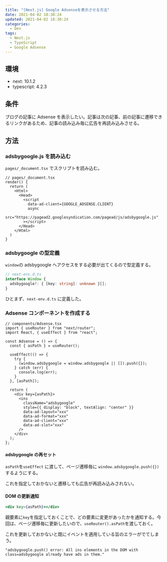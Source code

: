 ```yaml
---
title: "[Next.js] Google Adsenseを表示させる方法"
date: 2021-04-02 18:30:24
updated: 2021-04-02 18:30:24
categories:
  - Dev
tags:
  - Next.js
  - TypeScript
  - Google Adsense
---
```


## 環境

- next: 10.1.2
- typescript: 4.2.3

## 条件

ブログの記事に Adsense を表示したい。記事は次の記事、前の記事に遷移できるリンクがあるため、記事の読み込み毎に広告を再読み込みさせる。

## 方法

### adsbygoogle.js を読み込む

`pages/_document.tsx` でスクリプトを読み込む。

```tsx
// pages/_document.tsx
render() {
  return (
    <Html>
      <Head>
        <script
          data-ad-client={GOOGLE_ADSENSE.CLIENT}
          async
          src="https://pagead2.googlesyndication.com/pagead/js/adsbygoogle.js"
        ></script>
      </Head>
    </Html>
  )
}
```

### adsbygoogle の型定義

`window`の adsbygoogle へアクセスをする必要が出てくるので型定義する。

```ts
// next-env.d.ts
interface Window {
  adsbygoogle?: { [key: string]: unknown }[];
}
```

ひとまず、`next-env.d.ts` に定義した。

### Adsense コンポーネントを作成する

```tsx
// components/Adsense.tsx
import { useRouter } from "next/router";
import React, { useEffect } from "react";

const Adsense = () => {
  const { asPath } = useRouter();

  useEffect(() => {
    try {
      (window.adsbygoogle = window.adsbygoogle || []).push({});
    } catch (err) {
      console.log(err);
    }
  }, [asPath]);

  return (
    <div key={asPath}>
      <ins
        className="adsbygoogle"
        style={{ display: "block", textAlign: "center" }}
        data-ad-layout="xxx"
        data-ad-format="xxx"
        data-ad-client="xxx"
        data-ad-slot="xxx"
      />
    </div>
  );
};
```

#### adsbygoogle の再セット

`asPath`を`useEffect` に渡して、ページ遷移毎に `window.adsbygoogle.push({})` するようにする。

これを指定しておかないと遷移しても広告が再読み込みされない。

#### DOM の更新通知

```jsx
<div key={asPath}></div>
```

親要素に`key`を指定しておくことで、どの要素に変更があったかを通知する。今回は、ページ遷移毎に更新したいので、`useRouter().asPath`を渡しておく。

これを更新しておかないと既にイベントを適用している旨のエラーがでてしまう。

```
"adsbygoogle.push() error: All ins elements in the DOM with class=adsbygoogle already have ads in them."
```
